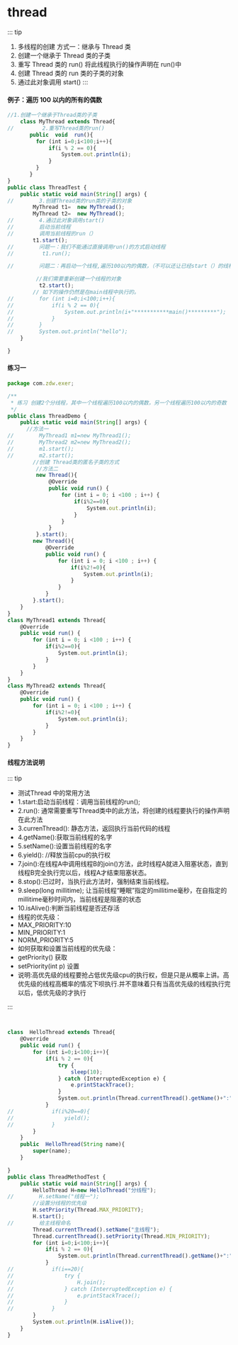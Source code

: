 # thread

::: tip

1. 多线程的创建 方式一：继承与 Thread 类
1. 创建一个继承于 Thread 类的子类
1. 重写 Thread 类的 run() 将此线程执行的操作声明在 run()中
1. 创建 Thread 类的 run 类的子类的对象
1. 通过此对象调用 start()
  :::

#### 例子：遍历 100 以内的所有的偶数

```js
//1.创建一个继承于Thread类的子类
    class MyThread extends Thread{
//         2.重写Thread类的run()
       public  void  run(){
         for (int i=0;i<100;i++){
             if(i % 2 == 0){
                 System.out.println(i);
             }
         }
       }
}
public class ThreadTest {
    public static void main(String[] args) {
//        3.创建Thread类的run类的子类的对象
        MyThread t1=  new MyThread();
        MyThread t2=  new MyThread();
//        4.通过此对象调用start()
//        启动当前线程
//        调用当前线程的run（）
        t1.start();
//        问题一：我们不能通过直接调用run()的方式启动线程
//         t1.run();

//        问题二：再启动一个线程,遍历100以内的偶数，（不可以还让已经start（）的线程去执行 会报 IllegalThreadStateException）//

         //我们需要重新创建一个线程的对象
          t2.start();
        // 如下的操作仍然是在main线程中执行的。
//        for (int i=0;i<100;i++){
//            if(i % 2 == 0){
//                System.out.println(i+"***********main()*********");
//            }
//        }
//        System.out.println("hello");
    }

}

```
#### 练习一
```js
package com.zdw.exer;

/**
 * 练习 创建2个分线程，其中一个线程遍历100以内的偶数，另一个线程遍历100以内的奇数
 */
public class ThreadDemo {
    public static void main(String[] args) {
      //方法一
//        MyThread1 m1=new MyThread1();
//        MyThread2 m2=new MyThread2();
//        m1.start();
//        m2.start();
        //创建 Thread类的匿名子类的方式
         //方法二
         new Thread(){
             @Override
             public void run() {
                 for (int i = 0; i <100 ; i++) {
                     if(i%2==0){
                         System.out.println(i);
                     }
                 }
             }
         }.start();
        new Thread(){
            @Override
            public void run() {
                for (int i = 0; i <100 ; i++) {
                    if(i%2!=0){
                        System.out.println(i);
                    }
                }
            }
        }.start();
    }
}
class MyThread1 extends Thread{
    @Override
    public void run() {
        for (int i = 0; i <100 ; i++) {
            if(i%2==0){
                System.out.println(i);
            }
        }
    }
}
class MyThread2 extends Thread{
    @Override
    public void run() {
        for (int i = 0; i <100 ; i++) {
            if(i%2!=0){
                System.out.println(i);
            }
        }
    }
}

```
#### 线程方法说明
::: tip



 * 测试Thread 中的常用方法
 * 1.start:启动当前线程：调用当前线程的run();
 * 2.run(): 通常需要重写Thread类中的此方法，将创建的线程要执行的操作声明在此方法
 * 3.currenThread(): 静态方法，返回执行当前代码的线程
 * 4.getName():获取当前线程的名字
 * 5.setName():设置当前线程的名字
 * 6.yield(): //释放当前cpu的执行权
 * 7.join():在线程A中调用线程B的join()方法，此时线程A就进入阻塞状态，直到线程B完全执行完以后，线程A才结束阻塞状态。
 * 8.stop():已过时，当执行此方法时，强制结束当前线程。
 * 9.sleep(long millitime); 让当前线程“睡眠”指定的millitime毫秒，在自指定的millitime毫秒时间内，当前线程是阻塞的状态
 * 10.isAlive():判断当前线程是否还存活
 * 线程的优先级：
 * MAX_PRIORITY:10
 * MIN_PRIORITY:1
 * NORM_PRIORITY:5
 * 如何获取和设置当前线程的优先级：
 * getPriority() 获取
 * setPriority(int p) 设置
 * 说明:高优先级的线程要抢占低优先级cpu的执行权，但是只是从概率上讲。高优先级的线程高概率的情况下呗执行.并不意味着只有当高优先级的线程执行完以后，低优先级的才执行

:::
```js


class  HelloThread extends Thread{
    @Override
    public void run() {
        for (int i=0;i<100;i++){
            if(i % 2 == 0){
                try {
                    sleep(10);
                } catch (InterruptedException e) {
                    e.printStackTrace();
                }
                System.out.println(Thread.currentThread().getName()+":"+Thread.currentThread().getPriority()+":"+i);
            }
//            if(i%20==0){
//                yield();
//            }
        }
    }
    public  HelloThread(String name){
        super(name);
    }

}
public class ThreadMethodTest {
    public static void main(String[] args) {
        HelloThread H=new HelloThread("分线程");
//        H.setName("线程一");
        //设置分线程的优先级
        H.setPriority(Thread.MAX_PRIORITY);
        H.start();
//        给主线程命名
        Thread.currentThread().setName("主线程");
        Thread.currentThread().setPriority(Thread.MIN_PRIORITY);
        for (int i=0;i<100;i++){
            if(i % 2 == 0){
                System.out.println(Thread.currentThread().getName()+":"+Thread.currentThread().getPriority()+":"+i);
            }
//            if(i==20){
//                try {
//                    H.join();
//                } catch (InterruptedException e) {
//                    e.printStackTrace();
//                }
//            }
        }
        System.out.println(H.isAlive());
    }
}


```